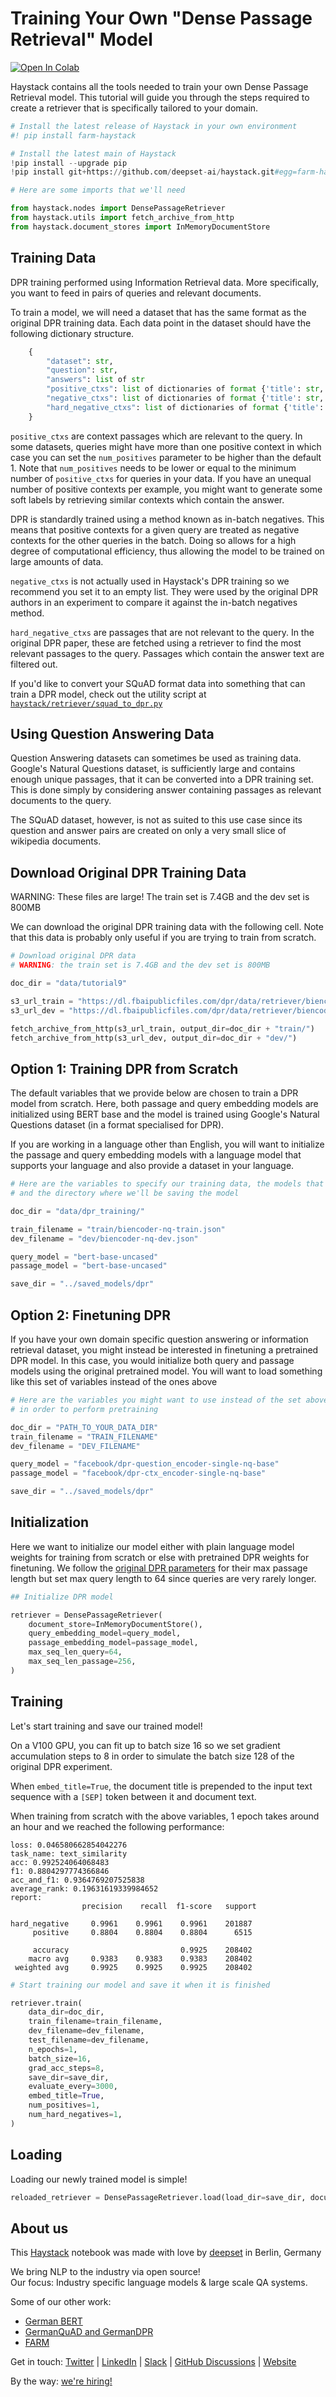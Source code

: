 <!---
title: "Tutorial 9"
metaTitle: "Training a Dense Passage Retrieval model"
metaDescription: ""
slug: "/docs/tutorial9"
date: "2021-01-08"
id: "tutorial9md"
--->

# Training Your Own "Dense Passage Retrieval" Model

[![Open In Colab](https://colab.research.google.com/assets/colab-badge.svg)](https://colab.research.google.com/github/deepset-ai/haystack/blob/main/tutorials/Tutorial9_DPR_training.ipynb)

Haystack contains all the tools needed to train your own Dense Passage Retrieval model.
This tutorial will guide you through the steps required to create a retriever that is specifically tailored to your domain.


```python
# Install the latest release of Haystack in your own environment
#! pip install farm-haystack

# Install the latest main of Haystack
!pip install --upgrade pip
!pip install git+https://github.com/deepset-ai/haystack.git#egg=farm-haystack[colab]
```


```python
# Here are some imports that we'll need

from haystack.nodes import DensePassageRetriever
from haystack.utils import fetch_archive_from_http
from haystack.document_stores import InMemoryDocumentStore
```

## Training Data

DPR training performed using Information Retrieval data.
More specifically, you want to feed in pairs of queries and relevant documents.

To train a model, we will need a dataset that has the same format as the original DPR training data.
Each data point in the dataset should have the following dictionary structure.

``` python
    {
        "dataset": str,
        "question": str,
        "answers": list of str
        "positive_ctxs": list of dictionaries of format {'title': str, 'text': str, 'score': int, 'title_score': int, 'passage_id': str}
        "negative_ctxs": list of dictionaries of format {'title': str, 'text': str, 'score': int, 'title_score': int, 'passage_id': str}
        "hard_negative_ctxs": list of dictionaries of format {'title': str, 'text': str, 'score': int, 'title_score': int, 'passage_id': str}
    }
```

`positive_ctxs` are context passages which are relevant to the query.
In some datasets, queries might have more than one positive context
in which case you can set the `num_positives` parameter to be higher than the default 1.
Note that `num_positives` needs to be lower or equal to the minimum number of `positive_ctxs` for queries in your data.
If you have an unequal number of positive contexts per example,
you might want to generate some soft labels by retrieving similar contexts which contain the answer.

DPR is standardly trained using a method known as in-batch negatives.
This means that positive contexts for a given query are treated as negative contexts for the other queries in the batch.
Doing so allows for a high degree of computational efficiency, thus allowing the model to be trained on large amounts of data.

`negative_ctxs` is not actually used in Haystack's DPR training so we recommend you set it to an empty list.
They were used by the original DPR authors in an experiment to compare it against the in-batch negatives method.

`hard_negative_ctxs` are passages that are not relevant to the query.
In the original DPR paper, these are fetched using a retriever to find the most relevant passages to the query.
Passages which contain the answer text are filtered out.

If you'd like to convert your SQuAD format data into something that can train a DPR model,
check out the utility script at [`haystack/retriever/squad_to_dpr.py`](https://github.com/deepset-ai/haystack/blob/main/haystack/retriever/squad_to_dpr.py)

## Using Question Answering Data

Question Answering datasets can sometimes be used as training data.
Google's Natural Questions dataset, is sufficiently large
and contains enough unique passages, that it can be converted into a DPR training set.
This is done simply by considering answer containing passages as relevant documents to the query.

The SQuAD dataset, however, is not as suited to this use case since its question and answer pairs
are created on only a very small slice of wikipedia documents.

## Download Original DPR Training Data

WARNING: These files are large! The train set is 7.4GB and the dev set is 800MB

We can download the original DPR training data with the following cell.
Note that this data is probably only useful if you are trying to train from scratch.


```python
# Download original DPR data
# WARNING: the train set is 7.4GB and the dev set is 800MB

doc_dir = "data/tutorial9"

s3_url_train = "https://dl.fbaipublicfiles.com/dpr/data/retriever/biencoder-nq-train.json.gz"
s3_url_dev = "https://dl.fbaipublicfiles.com/dpr/data/retriever/biencoder-nq-dev.json.gz"

fetch_archive_from_http(s3_url_train, output_dir=doc_dir + "train/")
fetch_archive_from_http(s3_url_dev, output_dir=doc_dir + "dev/")
```

## Option 1: Training DPR from Scratch

The default variables that we provide below are chosen to train a DPR model from scratch.
Here, both passage and query embedding models are initialized using BERT base
and the model is trained using Google's Natural Questions dataset (in a format specialised for DPR).

If you are working in a language other than English,
you will want to initialize the passage and query embedding models with a language model that supports your language
and also provide a dataset in your language.


```python
# Here are the variables to specify our training data, the models that we use to initialize DPR
# and the directory where we'll be saving the model

doc_dir = "data/dpr_training/"

train_filename = "train/biencoder-nq-train.json"
dev_filename = "dev/biencoder-nq-dev.json"

query_model = "bert-base-uncased"
passage_model = "bert-base-uncased"

save_dir = "../saved_models/dpr"
```

## Option 2: Finetuning DPR

If you have your own domain specific question answering or information retrieval dataset,
you might instead be interested in finetuning a pretrained DPR model.
In this case, you would initialize both query and passage models using the original pretrained model.
You will want to load something like this set of variables instead of the ones above


```python
# Here are the variables you might want to use instead of the set above
# in order to perform pretraining

doc_dir = "PATH_TO_YOUR_DATA_DIR"
train_filename = "TRAIN_FILENAME"
dev_filename = "DEV_FILENAME"

query_model = "facebook/dpr-question_encoder-single-nq-base"
passage_model = "facebook/dpr-ctx_encoder-single-nq-base"

save_dir = "../saved_models/dpr"
```

## Initialization

Here we want to initialize our model either with plain language model weights for training from scratch
or else with pretrained DPR weights for finetuning.
We follow the [original DPR parameters](https://github.com/facebookresearch/DPR#best-hyperparameter-settings)
for their max passage length but set max query length to 64 since queries are very rarely longer.


```python
## Initialize DPR model

retriever = DensePassageRetriever(
    document_store=InMemoryDocumentStore(),
    query_embedding_model=query_model,
    passage_embedding_model=passage_model,
    max_seq_len_query=64,
    max_seq_len_passage=256,
)
```

## Training

Let's start training and save our trained model!

On a V100 GPU, you can fit up to batch size 16 so we set gradient accumulation steps to 8 in order
to simulate the batch size 128 of the original DPR experiment.

When `embed_title=True`, the document title is prepended to the input text sequence with a `[SEP]` token
between it and document text.

When training from scratch with the above variables, 1 epoch takes around an hour and we reached the following performance:

```
loss: 0.046580662854042276
task_name: text_similarity
acc: 0.992524064068483
f1: 0.8804297774366846
acc_and_f1: 0.9364769207525838
average_rank: 0.19631619339984652
report:
                precision    recall  f1-score   support

hard_negative     0.9961    0.9961    0.9961    201887
     positive     0.8804    0.8804    0.8804      6515

     accuracy                         0.9925    208402
    macro avg     0.9383    0.9383    0.9383    208402
 weighted avg     0.9925    0.9925    0.9925    208402

```


```python
# Start training our model and save it when it is finished

retriever.train(
    data_dir=doc_dir,
    train_filename=train_filename,
    dev_filename=dev_filename,
    test_filename=dev_filename,
    n_epochs=1,
    batch_size=16,
    grad_acc_steps=8,
    save_dir=save_dir,
    evaluate_every=3000,
    embed_title=True,
    num_positives=1,
    num_hard_negatives=1,
)
```

## Loading

Loading our newly trained model is simple!


```python
reloaded_retriever = DensePassageRetriever.load(load_dir=save_dir, document_store=None)
```

## About us

This [Haystack](https://github.com/deepset-ai/haystack/) notebook was made with love by [deepset](https://deepset.ai/) in Berlin, Germany

We bring NLP to the industry via open source!  
Our focus: Industry specific language models & large scale QA systems.  
  
Some of our other work: 
- [German BERT](https://deepset.ai/german-bert)
- [GermanQuAD and GermanDPR](https://deepset.ai/germanquad)
- [FARM](https://github.com/deepset-ai/FARM)

Get in touch:
[Twitter](https://twitter.com/deepset_ai) | [LinkedIn](https://www.linkedin.com/company/deepset-ai/) | [Slack](https://haystack.deepset.ai/community/join) | [GitHub Discussions](https://github.com/deepset-ai/haystack/discussions) | [Website](https://deepset.ai)

By the way: [we're hiring!](https://www.deepset.ai/jobs)
